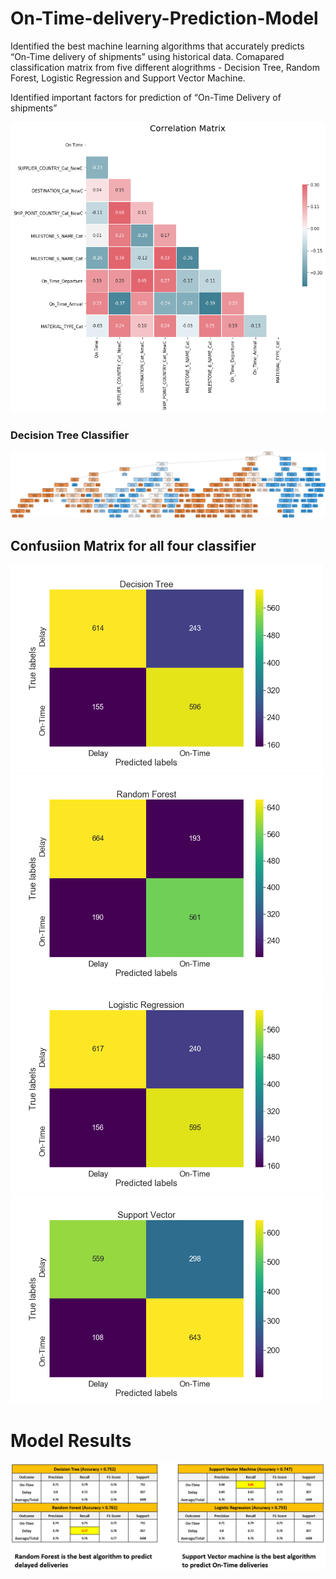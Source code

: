 # On-Time-delivery-Prediction-Model

Identified the best machine learning algorithms that accurately predicts “On-Time delivery of shipments” using historical data. 
Comapared classification matrix from five different alogrithms - Decision Tree, Random Forest, Logistic Regression and Support Vector Machine.

Identified important factors for prediction of “On-Time Delivery of shipments”
 
![Correlation between dependent and independent variables](https://github.com/aashay246/On-Time-delivery-Prediction-Model/blob/main/Corr_all.png)

### Decision Tree Classifier 
![Decision Tree Classifier](https://github.com/aashay246/On-Time-delivery-Prediction-Model/blob/main/shipment_tree.png)

## Confusiion Matrix for all four classifier

<img src="https://github.com/aashay246/On-Time-delivery-Prediction-Model/blob/main/DT.png" width="500"/> <img src="https://github.com/aashay246/On-Time-delivery-Prediction-Model/blob/main/rfc.png" width="500"/>
<img src="https://github.com/aashay246/On-Time-delivery-Prediction-Model/blob/main/LR.png" width="500"/> <img src="https://github.com/aashay246/On-Time-delivery-Prediction-Model/blob/main/svc.png" width="500"/>

# Model Results 

![](https://github.com/aashay246/On-Time-delivery-Prediction-Model/blob/main/Result.PNG)
